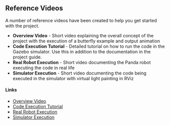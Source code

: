 ## Reference Videos
A number of reference videos have been created to help you get started with the project. 

- **Overview Video** - Short video explaining the overall concept of the project with the execution of a butterfly example and output animation
- **Code Execution Tutorial** - Detailed tutorial on how to run the code in the Gazebo simulator. Use this in addition to the documentation in the project guide.
- **Real Robot Execution** - Short video documenting the Panda robot executing the code in real life
- **Simulator Execution** - Short video documenting the code being executed in the simulator with virtual light painting in RViz

#### Links

- [Overview Video](https://www.youtube.com/watch?v=O4uknXBg_K4)
- [Code Execution Tutorial](https://www.youtube.com/watch?v=gF0jp2wYSn0&t=41s)
- [Real Robot Execution](https://www.youtube.com/watch?v=F1bglbSY8FU)
- [Simulator Execution](https://www.youtube.com/watch?v=SpuL8uklSr0)